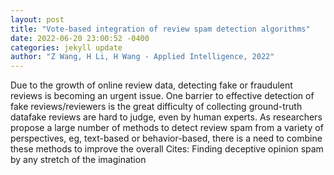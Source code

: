 ```yaml
--- 
layout: post 
title: "Vote-based integration of review spam detection algorithms" 
date: 2022-06-20 23:00:52 -0400 
categories: jekyll update 
author: "Z Wang, H Li, H Wang - Applied Intelligence, 2022" 
--- 
```

Due to the growth of online review data, detecting fake or fraudulent reviews is becoming an urgent issue. One barrier to effective detection of fake reviews/reviewers is the great difficulty of collecting ground-truth datafake reviews are hard to judge, even by human experts. As researchers propose a large number of methods to detect review spam from a variety of perspectives, eg, text-based or behavior-based, there is a need to combine these methods to improve the overall Cites: Finding deceptive opinion spam by any stretch of the imagination